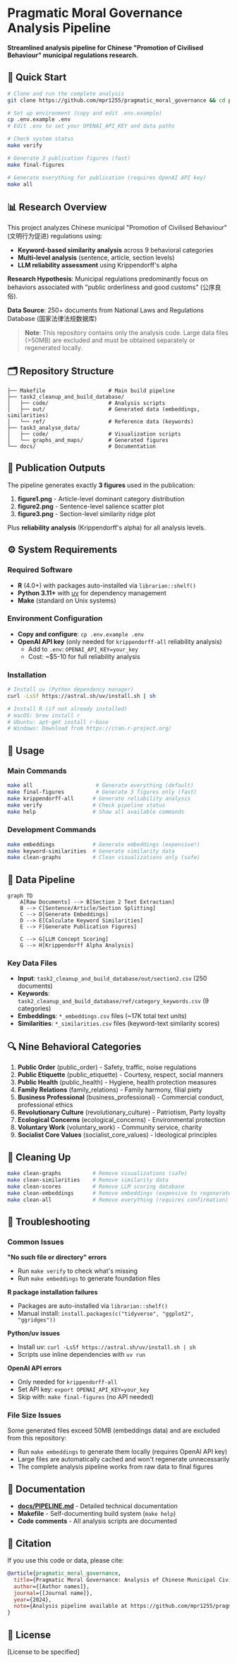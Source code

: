 # Pragmatic Moral Governance Analysis Pipeline

**Streamlined analysis pipeline for Chinese "Promotion of Civilised Behaviour" municipal regulations research.**

## 🎯 Quick Start

```bash
# Clone and run the complete analysis
git clone https://github.com/mpr1255/pragmatic_moral_governance && cd pragmatic_moral_governance

# Set up environment (copy and edit .env.example)
cp .env.example .env
# Edit .env to set your OPENAI_API_KEY and data paths

# Check system status
make verify

# Generate 3 publication figures (fast)
make final-figures

# Generate everything for publication (requires OpenAI API key)
make all
```

## 📊 Research Overview

This project analyzes Chinese municipal "Promotion of Civilised Behaviour" (文明行为促进) regulations using:
- **Keyword-based similarity analysis** across 9 behavioral categories
- **Multi-level analysis** (sentence, article, section levels)  
- **LLM reliability assessment** using Krippendorff's alpha

**Research Hypothesis**: Municipal regulations predominantly focus on behaviors associated with "public orderliness and good customs" (公序良俗).

**Data Source**: 250+ documents from National Laws and Regulations Database (国家法律法规数据库)

> **Note**: This repository contains only the analysis code. Large data files (>50MB) are excluded and must be obtained separately or regenerated locally.

## 🗂️ Repository Structure

```
├── Makefile                    # Main build pipeline
├── task2_cleanup_and_build_database/
│   ├── code/                   # Analysis scripts
│   ├── out/                    # Generated data (embeddings, similarities)
│   └── ref/                    # Reference data (keywords)
├── task3_analyse_data/
│   ├── code/                   # Visualization scripts
│   └── graphs_and_maps/        # Generated figures
└── docs/                       # Documentation
```

## 🎨 Publication Outputs

The pipeline generates exactly **3 figures** used in the publication:

1. **figure1.png** - Article-level dominant category distribution
2. **figure2.png** - Sentence-level salience scatter plot  
3. **figure3.png** - Section-level similarity ridge plot

Plus **reliability analysis** (Krippendorff's alpha) for all analysis levels.

## ⚙️ System Requirements

### Required Software
- **R** (4.0+) with packages auto-installed via `librarian::shelf()`
- **Python 3.11+** with [uv](https://github.com/astral-sh/uv) for dependency management
- **Make** (standard on Unix systems)

### Environment Configuration
- **Copy and configure**: `cp .env.example .env`
- **OpenAI API key** (only needed for `krippendorff-all` reliability analysis)
  - Add to `.env`: `OPENAI_API_KEY=your_key`
  - Cost: ~$5-10 for full reliability analysis

### Installation
```bash
# Install uv (Python dependency manager)
curl -LsSf https://astral.sh/uv/install.sh | sh

# Install R (if not already installed)
# macOS: brew install r
# Ubuntu: apt-get install r-base
# Windows: Download from https://cran.r-project.org/
```

## 🚀 Usage

### Main Commands
```bash
make all                    # Generate everything (default)
make final-figures          # Generate 3 figures only (fast)
make krippendorff-all      # Generate reliability analysis
make verify                # Check pipeline status
make help                  # Show all available commands
```

### Development Commands  
```bash
make embeddings            # Generate embeddings (expensive!)
make keyword-similarities  # Generate similarity data
make clean-graphs          # Clean visualizations only (safe)
```

## 📁 Data Pipeline

```mermaid
graph TD
    A[Raw Documents] --> B[Section 2 Text Extraction]
    B --> C[Sentence/Article/Section Splitting]
    C --> D[Generate Embeddings]
    D --> E[Calculate Keyword Similarities]
    E --> F[Generate Publication Figures]
    
    C --> G[LLM Concept Scoring]
    G --> H[Krippendorff Alpha Analysis]
```

### Key Data Files
- **Input**: `task2_cleanup_and_build_database/out/section2.csv` (250 documents)
- **Keywords**: `task2_cleanup_and_build_database/ref/category_keywords.csv` (9 categories)  
- **Embeddings**: `*_embeddings.csv` files (~17K total text units)
- **Similarities**: `*_similarities.csv` files (keyword-text similarity scores)

## 🔍 Nine Behavioral Categories

1. **Public Order** (public_order) - Safety, traffic, noise regulations
2. **Public Etiquette** (public_etiquette) - Courtesy, respect, social manners  
3. **Public Health** (public_health) - Hygiene, health protection measures
4. **Family Relations** (family_relations) - Family harmony, filial piety
5. **Business Professional** (business_professional) - Commercial conduct, professional ethics
6. **Revolutionary Culture** (revolutionary_culture) - Patriotism, Party loyalty
7. **Ecological Concerns** (ecological_concerns) - Environmental protection
8. **Voluntary Work** (voluntary_work) - Community service, charity
9. **Socialist Core Values** (socialist_core_values) - Ideological principles

## 🧹 Cleaning Up

```bash
make clean-graphs          # Remove visualizations (safe)
make clean-similarities    # Remove similarity data  
make clean-scores          # Remove LLM scoring database
make clean-embeddings      # Remove embeddings (expensive to regenerate!)
make clean-all             # Remove everything (requires confirmation)
```

## 🐛 Troubleshooting

### Common Issues

**"No such file or directory" errors**
- Run `make verify` to check what's missing
- Run `make embeddings` to generate foundation files

**R package installation failures**  
- Packages are auto-installed via `librarian::shelf()`
- Manual install: `install.packages(c("tidyverse", "ggplot2", "ggridges"))`

**Python/uv issues**
- Install uv: `curl -LsSf https://astral.sh/uv/install.sh | sh`
- Scripts use inline dependencies with `uv run`

**OpenAI API errors**
- Only needed for `krippendorff-all`  
- Set API key: `export OPENAI_API_KEY=your_key`
- Skip with: `make final-figures` (no API needed)

### File Size Issues

Some generated files exceed 50MB (embeddings data) and are excluded from this repository:
- Run `make embeddings` to generate them locally (requires OpenAI API key)
- Large files are automatically cached and won't regenerate unnecessarily
- The complete analysis pipeline works from raw data to final figures

## 📖 Documentation

- **[docs/PIPELINE.md](docs/PIPELINE.md)** - Detailed technical documentation
- **Makefile** - Self-documenting build system (`make help`)
- **Code comments** - All analysis scripts are documented

## 📜 Citation

If you use this code or data, please cite:

```bibtex
@article{pragmatic_moral_governance,
  title={Pragmatic Moral Governance: Analysis of Chinese Municipal Civilized Behavior Regulations},
  author={[Author names]},
  journal={[Journal name]},
  year={2024},
  note={Analysis pipeline available at https://github.com/mpr1255/pragmatic_moral_governance}
}
```

## 📝 License

[License to be specified]